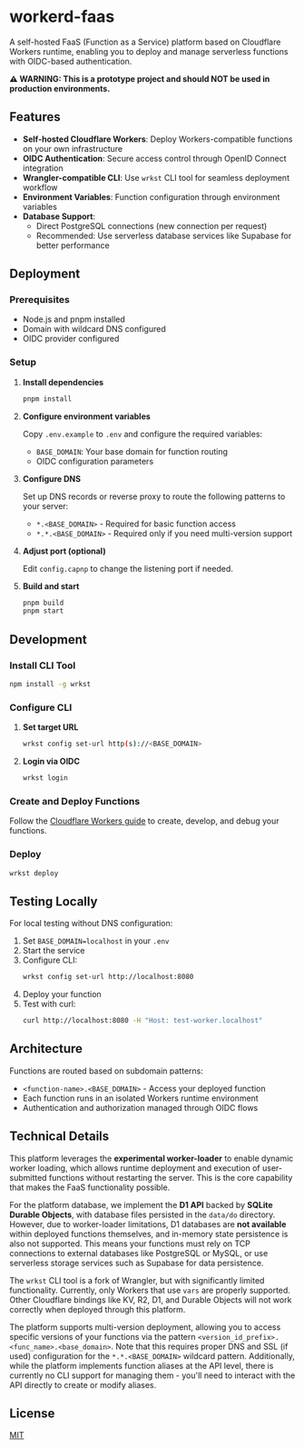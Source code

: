 # workerd-faas

A self-hosted FaaS (Function as a Service) platform based on Cloudflare Workers runtime, enabling you to deploy and manage serverless functions with OIDC-based authentication.

**⚠️ WARNING: This is a prototype project and should NOT be used in production environments.**

## Features

- **Self-hosted Cloudflare Workers**: Deploy Workers-compatible functions on your own infrastructure
- **OIDC Authentication**: Secure access control through OpenID Connect integration
- **Wrangler-compatible CLI**: Use `wrkst` CLI tool for seamless deployment workflow
- **Environment Variables**: Function configuration through environment variables
- **Database Support**:
  - Direct PostgreSQL connections (new connection per request)
  - Recommended: Use serverless database services like Supabase for better performance

## Deployment

### Prerequisites

- Node.js and pnpm installed
- Domain with wildcard DNS configured
- OIDC provider configured

### Setup

1. **Install dependencies**
   ```bash
   pnpm install
   ```

2. **Configure environment variables**

   Copy `.env.example` to `.env` and configure the required variables:
   - `BASE_DOMAIN`: Your base domain for function routing
   - OIDC configuration parameters

3. **Configure DNS**

   Set up DNS records or reverse proxy to route the following patterns to your server:
   - `*.<BASE_DOMAIN>` - Required for basic function access
   - `*.*.<BASE_DOMAIN>` - Required only if you need multi-version support

4. **Adjust port (optional)**

   Edit `config.capnp` to change the listening port if needed.

5. **Build and start**
   ```bash
   pnpm build
   pnpm start
   ```

## Development

### Install CLI Tool

```bash
npm install -g wrkst
```

### Configure CLI

1. **Set target URL**
   ```bash
   wrkst config set-url http(s)://<BASE_DOMAIN>
   ```

2. **Login via OIDC**
   ```bash
   wrkst login
   ```

### Create and Deploy Functions

Follow the [Cloudflare Workers guide](https://developers.cloudflare.com/workers/get-started/guide/) to create, develop, and debug your functions.

### Deploy

```bash
wrkst deploy
```

## Testing Locally

For local testing without DNS configuration:

1. Set `BASE_DOMAIN=localhost` in your `.env`
2. Start the service
3. Configure CLI:
   ```bash
   wrkst config set-url http://localhost:8080
   ```
4. Deploy your function
5. Test with curl:
   ```bash
   curl http://localhost:8080 -H "Host: test-worker.localhost"
   ```

## Architecture

Functions are routed based on subdomain patterns:
- `<function-name>.<BASE_DOMAIN>` - Access your deployed function
- Each function runs in an isolated Workers runtime environment
- Authentication and authorization managed through OIDC flows

## Technical Details

This platform leverages the **experimental worker-loader** to enable dynamic worker loading, which allows runtime deployment and execution of user-submitted functions without restarting the server. This is the core capability that makes the FaaS functionality possible.

For the platform database, we implement the **D1 API** backed by **SQLite Durable Objects**, with database files persisted in the `data/do` directory. However, due to worker-loader limitations, D1 databases are **not available** within deployed functions themselves, and in-memory state persistence is also not supported. This means your functions must rely on TCP connections to external databases like PostgreSQL or MySQL, or use serverless storage services such as Supabase for data persistence.

The `wrkst` CLI tool is a fork of Wrangler, but with significantly limited functionality. Currently, only Workers that use `vars` are properly supported. Other Cloudflare bindings like KV, R2, D1, and Durable Objects will not work correctly when deployed through this platform.

The platform supports multi-version deployment, allowing you to access specific versions of your functions via the pattern `<version_id_prefix>.<func_name>.<base_domain>`. Note that this requires proper DNS and SSL (if used) configuration for the `*.*.<BASE_DOMAIN>` wildcard pattern. Additionally, while the platform implements function aliases at the API level, there is currently no CLI support for managing them - you'll need to interact with the API directly to create or modify aliases.

## License

[MIT](./LICENSE)
